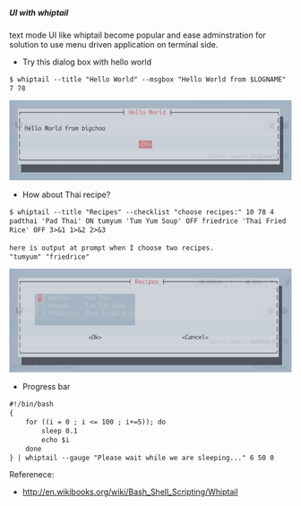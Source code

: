 ##### UI with whiptail 

text mode UI like whiptail become popular and ease adminstration for 
solution to use menu driven application on terminal side.

* Try this dialog box with hello world

```
$ whiptail --title "Hello World" --msgbox "Hello World from $LOGNAME" 7 78
```
![hello_world](https://github.com/boonchu/opslab/blob/master/tools/UI/hello_world.png)

* How about Thai recipe?

```
$ whiptail --title "Recipes" --checklist "choose recipes:" 10 78 4 padthai 'Pad Thai' ON tumyum 'Tum Yum Soup' OFF friedrice 'Thai Fried Rice' OFF 3>&1 1>&2 2>&3

here is output at prompt when I choose two recipes.
"tumyum" "friedrice"
```
![recipes](https://github.com/boonchu/opslab/blob/master/tools/UI/recipes.png)

* Progress bar

```
#!/bin/bash
{
    for ((i = 0 ; i <= 100 ; i+=5)); do
        sleep 0.1
        echo $i
    done
} | whiptail --gauge "Please wait while we are sleeping..." 6 50 0
```

Referenece: 
* http://en.wikibooks.org/wiki/Bash_Shell_Scripting/Whiptail

